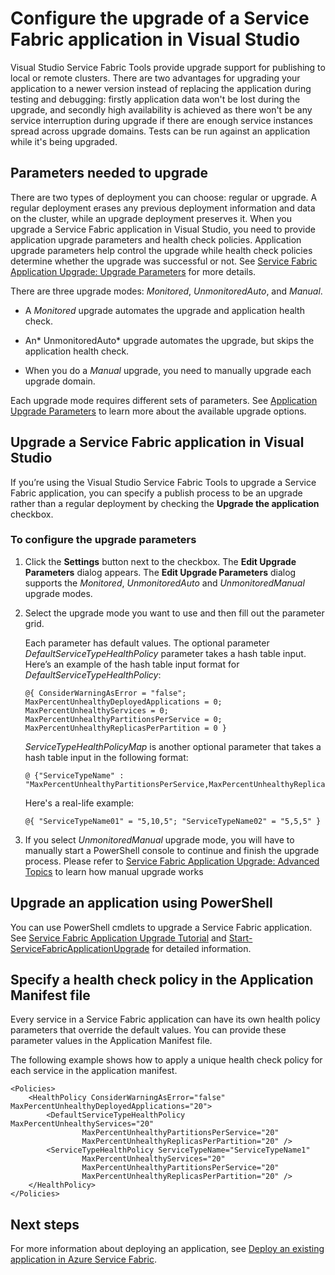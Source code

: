 <properties
   pageTitle="Configure the upgrade of a Service Fabric application | Microsoft Azure"
   description="Learn how to configure the settings for upgrading a Service Fabric application by using Microsoft Visual Studio."
   services="service-fabric"
   documentationCenter="na"
   authors="cawaMS"
   manager="paulyuk"
   editor="tglee" />
<tags
   ms.service="service-fabric"
   ms.devlang="dotnet"
   ms.topic="article"
   ms.tgt_pltfrm="na"
   ms.workload="multiple"
   ms.date="10/08/2015"
   ms.author="cawaMS" />

# Configure the upgrade of a Service Fabric application in Visual Studio

Visual Studio Service Fabric Tools provide upgrade support for publishing to local or remote clusters. There are two advantages for upgrading your application to a newer version instead of replacing the application during testing and debugging: firstly application data won't be lost during the upgrade, and secondly high availability is achieved as there won't be any service interruption during upgrade if there are enough service instances spread across upgrade domains. Tests can be run against an application while it's being upgraded. 

## Parameters needed to upgrade

There are two types of deployment you can choose: regular or upgrade. A regular deployment erases any previous deployment information and data on the cluster, while an upgrade deployment preserves it. When you upgrade a Service Fabric application in Visual Studio, you need to provide application upgrade parameters and health check policies. Application upgrade parameters help control the upgrade while health check policies determine whether the upgrade was successful or not. See [Service Fabric Application Upgrade: Upgrade Parameters](service-fabric-application-upgrade-parameters.md) for more details.

There are three upgrade modes: *Monitored*, *UnmonitoredAuto*, and *Manual*.

  - A *Monitored* upgrade automates the upgrade and application health check.

  - An* UnmonitoredAuto* upgrade automates the upgrade, but skips the application health check.

  - When you do a *Manual* upgrade, you need to manually upgrade each upgrade domain.

Each upgrade mode requires different sets of parameters. See [Application Upgrade Parameters](service-fabric-application-upgrade-parameters.md) to learn more about the available upgrade options.

## Upgrade a Service Fabric application in Visual Studio

If you’re using the Visual Studio Service Fabric Tools to upgrade a Service Fabric application, you can specify a publish process to be an upgrade rather than a regular deployment by checking the **Upgrade the application** checkbox.

### To configure the upgrade parameters

1. Click the **Settings** button next to the checkbox. The **Edit Upgrade Parameters** dialog appears. The **Edit Upgrade Parameters** dialog supports the *Monitored*, *UnmonitoredAuto* and *UnmonitoredManual* upgrade modes.

2. Select the upgrade mode you want to use and then fill out the parameter grid.

    Each parameter has default values. The optional parameter *DefaultServiceTypeHealthPolicy* parameter takes a hash table input. Here’s an example of the hash table input format for *DefaultServiceTypeHealthPolicy*:

    ```
    @{ ConsiderWarningAsError = "false"; MaxPercentUnhealthyDeployedApplications = 0; MaxPercentUnhealthyServices = 0; MaxPercentUnhealthyPartitionsPerService = 0; MaxPercentUnhealthyReplicasPerPartition = 0 }
    ```
    
    *ServiceTypeHealthPolicyMap* is another optional parameter that takes a hash table input in the following format:

    ```    
    @ {"ServiceTypeName" : "MaxPercentUnhealthyPartitionsPerService,MaxPercentUnhealthyReplicasPerPartition,MaxPercentUnhealthyServices"}
    ```


    Here's a real-life example:

    ```
    @{ "ServiceTypeName01" = "5,10,5"; "ServiceTypeName02" = "5,5,5" }
    ```

3. If you select *UnmonitoredManual* upgrade mode, you will have to manually start a PowerShell console to continue and finish the upgrade process. Please refer to [Service Fabric Application Upgrade: Advanced Topics](service-fabric-application-upgrade-advanced.md) to learn how manual upgrade works

## Upgrade an application using PowerShell

You can use PowerShell cmdlets to upgrade a Service Fabric application. See [Service Fabric Application Upgrade Tutorial](service-fabric-application-upgrade-tutorial.md) and [Start-ServiceFabricApplicationUpgrade](https://msdn.microsoft.com/library/mt125975.aspx) for detailed information.

## Specify a health check policy in the Application Manifest file

Every service in a Service Fabric application can have its own health policy parameters that override the default values. You can provide these parameter values in the Application Manifest file.

The following example shows how to apply a unique health check policy for each service in the application manifest.

```
<Policies>
    <HealthPolicy ConsiderWarningAsError="false" MaxPercentUnhealthyDeployedApplications="20">
        <DefaultServiceTypeHealthPolicy MaxPercentUnhealthyServices="20"               
                MaxPercentUnhealthyPartitionsPerService="20"
                MaxPercentUnhealthyReplicasPerPartition="20" />
        <ServiceTypeHealthPolicy ServiceTypeName="ServiceTypeName1"
                MaxPercentUnhealthyServices="20"
                MaxPercentUnhealthyPartitionsPerService="20"
                MaxPercentUnhealthyReplicasPerPartition="20" />      
    </HealthPolicy>
</Policies>
```
## Next steps
For more information about deploying an application, see [Deploy an existing application in Azure Service Fabric](service-fabric-deploy-existing-app.md).


